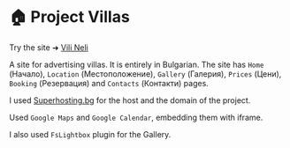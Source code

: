 # 🏠 Project Villas


 Try the site ➜ [Vili Neli](https://vilineli.com/ "ViliNeli]")
 
A site for advertising villas. It is entirely in Bulgarian. The site has `Home` (Начало), `Location` (Местоположение), `Gallery` (Галерия), `Prices` (Цени), `Booking` (Резервация) and `Contacts` (Контакти) pages.

I used [Superhosting.bg](https://www.superhosting.bg/ "Superhosting.bg") for the host and the domain of the project.

Used `Google Maps` and `Google Calendar`, embedding them with iframe.

I also used `FsLightbox` plugin for the Gallery.
